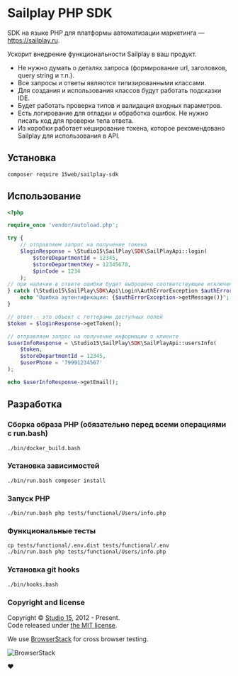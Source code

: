 # Sailplay PHP SDK

SDK на языке PHP для платформы автоматизации маркетинга — https://sailplay.ru.

Ускорит внедрение функциональности Sailplay в ваш продукт.

* Не нужно думать о деталях запроса (формирование url, заголовков, query string и т.п.).
* Все запросы и ответы являются типизированными классами.
* Для создания и использования классов будут работать подсказки IDE.
* Будет работать проверка типов и валидация входных параметров.
* Есть логирование для отладки и обработка ошибок. Не нужно писать код для проверки тела ответа.
* Из коробки работает кеширование токена, которое рекомендовано Sailplay для использования в API.

## Установка
```shell
composer require 15web/sailplay-sdk
```

## Использование
```php
<?php

require_once 'vendor/autoload.php';

try {
    // отправляем запрос на получение токена
    $loginResponse = \Studio15\SailPlay\SDK\SailPlayApi::login(
        $storeDepartmentId = 12345,
        $storeDepartmentKey = 12345678,
        $pinCode = 1234
    );
// при наличии в ответе ошибки будет выброшено соответствующее исключение
} catch (\Studio15\SailPlay\SDK\Api\Login\AuthErrorException $authErrorException) {
    echo "Ошибка аутентификации: {$authErrorException->getMessage()}";
}

// ответ - это объект с геттерами доступных полей
$token = $loginResponse->getToken();

// отправляем запрос на получение информации о клиенте
$userInfoResponse = \Studio15\SailPlay\SDK\SailPlayApi::usersInfo(
    $token,
    $storeDepartmentId = 12345,
    $userPhone = '79991234567'
);

echo $userInfoResponse->getEmail();
```

## Разработка
### Сборка образа PHP (обязательно перед всеми операциями с run.bash)
```shell
./bin/docker_build.bash
```
### Установка зависимостей
```shell
./bin/run.bash composer install
```
### Запуск PHP
```shell
./bin/run.bash php tests/functional/Users/info.php
```
### Функциональные тесты
```shell
cp tests/functional/.env.dist tests/functional/.env
./bin/run.bash php tests/functional/Users/info.php
```
### Установка git hooks
```shell
./bin/hooks.bash
```
### Copyright and license

Copyright © [Studio 15](http://15web.ru), 2012 - Present.   
Code released under [the MIT license](https://opensource.org/licenses/MIT).

We use [BrowserStack](https://www.browserstack.com/) for cross browser testing.

![BrowserStack](http://15web.github.io/web-accessibility/images/browserstack_logo.png)

:heart:
